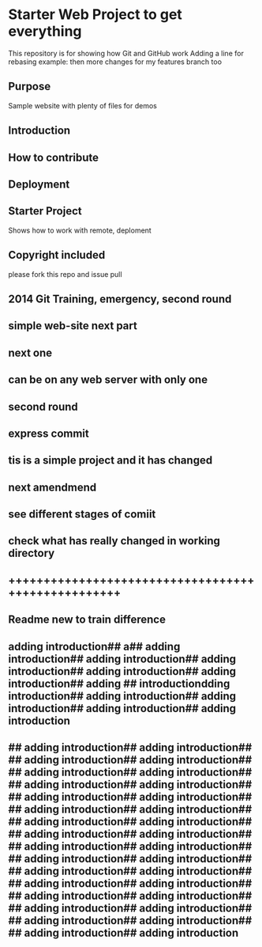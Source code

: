 # Starter Web Project to get everything

This repository is for showing how Git and GitHub work
Adding a line for rebasing example:
then more changes for my features branch too


## Purpose

Sample website with plenty of files for demos

## Introduction

## How to contribute

## Deployment

## Starter Project
Shows how to work with remote, deploment

## Copyright included

please fork this repo and issue pull

## 2014 Git Training, emergency, second round

## simple web-site next part

## next one

## can be on any web server with only one

## second round

## express commit

## tis is a simple project and it has changed

## next amendmend

## see different stages of comiit

## check what has really changed in working directory 
## +++++++++++++++++++++++++++++++++++++++++++++++++++

## Readme new to train difference

## adding introduction## a## adding introduction## adding introduction## adding introduction## adding introduction## adding introduction## adding ## introductiondding introduction## adding introduction## adding introduction## adding introduction## adding introduction

## ## adding introduction## adding introduction## ## adding introduction## adding introduction## ## adding introduction## adding introduction## ## adding introduction## adding introduction## ## adding introduction## adding introduction## ## adding introduction## adding introduction## ## adding introduction## adding introduction## ## adding introduction## adding introduction## ## adding introduction## adding introduction## ## adding introduction## adding introduction## ## adding introduction## adding introduction## ## adding introduction## adding introduction## ## adding introduction## adding introduction## ## adding introduction## adding introduction## ## adding introduction## adding introduction## ## adding introduction## adding introduction